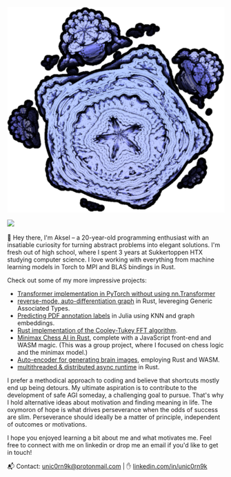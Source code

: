![Profile Logo](https://raw.githubusercontent.com/unic0rn9k/wowitsaraytracer/master/logo.png)

<img src='https://skillicons.dev/icons?i=python,pytorch,julia,rust,wasm,latex,linux,git,githubactions' width='400'/>

<br>

👋 Hey there, I'm Aksel – a 20-year-old programming enthusiast with an insatiable curiosity for turning abstract problems into elegant solutions.
I'm fresh out of high school, where I spent 3 years at Sukkertoppen HTX studying computer science.
I love working with everything from machine learning models in Torch to MPI and BLAS bindings in Rust.

Check out some of my more impressive projects:
- [Transformer implementation in PyTorch without using nn.Transformer](https://github.com/unic0rn9k/tiny-py-transformer)
- [reverse-mode, auto-differentiation graph](https://github.com/unic0rn9k/autodiff) in Rust, levereging Generic Associated Types.
- [Predicting PDF annotation labels](https://github.com/unic0rn9k/dsv_recruitment) in Julia using KNN and graph embeddings.
- [Rust implementation of the Cooley-Tukey FFT algorithm](https://github.com/unic0rn9k/fourier-notebook).
- [Minimax Chess AI in Rust](https://github.com/Bechiscul/chess), complete with a JavaScript front-end and WASM magic. (This was a group project, where I focused on chess logic and the minimax model.)
- [Auto-encoder for generating brain images](https://gitlab.com/unic0rn9k/brainctautoencoder), employing Rust and WASM.
- [multithreaded & distributed async runtime](https://github.com/unic0rn9k/metalmorphosis) in Rust.

I prefer a methodical approach to coding and believe that shortcuts mostly end up being detours.
My ultimate aspiration is to contribute to the development of safe AGI someday, a challenging goal to pursue.
That's why I hold alternative ideas about motivation and finding meaning in life.
The oxymoron of hope is what drives perseverance when the odds of success are slim.
Perseverance should ideally be a matter of principle, independent of outcomes or motivations.

I hope you enjoyed learning a bit about me and what motivates me.
Feel free to connect with me on linkedin or drop me an email if you'd like to get in touch!

📬 Contact: unic0rn9k@protonmail.com | ✋ [linkedin.com/in/unic0rn9k](https://linkedin.com/in/unic0rn9k)
